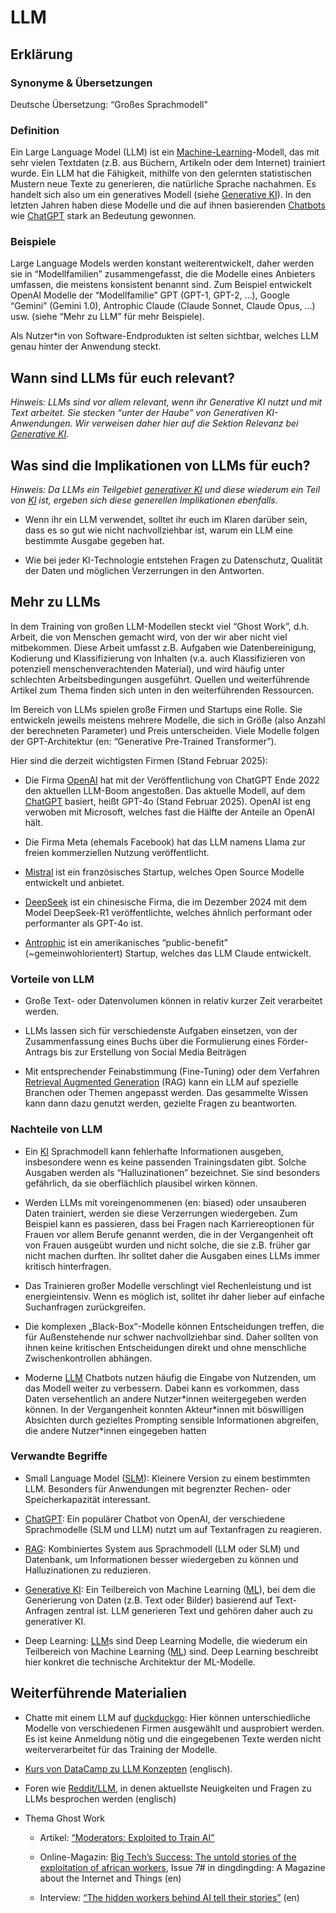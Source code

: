 # LLM
## Erklärung

### Synonyme & Übersetzungen

Deutsche Übersetzung: “Großes Sprachmodell"

### Definition

Ein Large Language Model (LLM) ist ein [Machine-Learning](https://civic-data.de/selbstlernmaterial/#ml)-Modell, das mit sehr vielen Textdaten (z.B. aus Büchern, Artikeln oder dem Internet) trainiert wurde. Ein LLM hat die Fähigkeit, mithilfe von den gelernten statistischen Mustern neue Texte zu generieren, die natürliche Sprache nachahmen. Es handelt sich also um ein generatives Modell (siehe [Generative KI](https://civic-data.de/selbstlernmaterial/#generative-ki)). In den letzten Jahren haben diese Modelle und die auf ihnen basierenden [Chatbots](https://civic-data.de/selbstlernmaterial/#chatbot) wie [ChatGPT](https://civic-data.de/selbstlernmaterial/#chatgpt) stark an Bedeutung gewonnen.

### Beispiele

Large Language Models werden konstant weiterentwickelt, daher werden sie in “Modellfamilien” zusammengefasst, die die Modelle eines Anbieters umfassen, die meistens konsistent benannt sind. Zum Beispiel entwickelt OpenAI Modelle der “Modellfamilie” GPT (GPT-1, GPT-2, …), Google “Gemini” (Gemini 1.0), Antrophic Claude (Claude Sonnet, Claude Opus, …) usw. (siehe “Mehr zu LLM” für mehr Beispiele).

Als Nutzer\*in von Software-Endprodukten ist selten sichtbar, welches LLM genau hinter der Anwendung steckt.

## Wann sind LLMs für euch relevant? 

*Hinweis: LLMs sind vor allem relevant, wenn ihr Generative KI nutzt und mit Text arbeitet. Sie stecken “unter der Haube” von Generativen KI-Anwendungen. Wir verweisen daher hier auf die Sektion Relevanz bei [Generative KI](https://civic-data.de/selbstlernmaterial/#generative-ki).*

## Was sind die Implikationen von LLMs für euch? 

*Hinweis: Da LLMs ein Teilgebiet [generativer KI](https://civic-data.de/selbstlernmaterial/#generative-ki) und diese wiederum ein Teil von [KI](https://civic-data.de/selbstlernmaterial/#ki) ist, ergeben sich diese generellen Implikationen ebenfalls.*

- Wenn ihr ein LLM verwendet, solltet ihr euch im Klaren darüber sein, dass es so gut wie nicht nachvollziehbar ist, warum ein LLM eine bestimmte Ausgabe gegeben hat.

- Wie bei jeder KI-Technologie entstehen Fragen zu Datenschutz, Qualität der Daten und möglichen Verzerrungen in den Antworten.

## Mehr zu LLMs

In dem Training von großen LLM-Modellen steckt viel “Ghost Work”, d.h. Arbeit, die von Menschen gemacht wird, von der wir aber nicht viel mitbekommen. Diese Arbeit umfasst z.B. Aufgaben wie Datenbereinigung, Kodierung und Klassifizierung von Inhalten (v.a. auch Klassifizieren von potenziell menschenverachtenden Material), und wird häufig unter schlechten Arbeitsbedingungen ausgeführt. Quellen und weiterführende Artikel zum Thema finden sich unten in den weiterführenden Ressourcen.

Im Bereich von LLMs spielen große Firmen und Startups eine Rolle. Sie entwickeln jeweils meistens mehrere Modelle, die sich in Größe (also Anzahl der berechneten Parameter) und Preis unterscheiden. Viele Modelle folgen der GPT-Architektur (en: “Generative Pre-Trained Transformer”).

Hier sind die derzeit wichtigsten Firmen (Stand Februar 2025):

- Die Firma [OpenAI](https://openai.com/) hat mit der Veröffentlichung von ChatGPT Ende 2022 den aktuellen LLM-Boom angestoßen. Das aktuelle Modell, auf dem [ChatGPT](https://civic-data.de/selbstlernmaterial/#chatgpt) basiert, heißt GPT-4o (Stand Februar 2025). OpenAI ist eng verwoben mit Microsoft, welches fast die Hälfte der Anteile an OpenAI hält.

- Die Firma Meta (ehemals Facebook) hat das LLM namens Llama zur freien kommerziellen Nutzung veröffentlicht.

- [Mistral](https://mistral.ai/) ist ein französisches Startup, welches Open Source Modelle entwickelt und anbietet.

- [DeepSeek](https://www.deepseek.com/) ist ein chinesische Firma, die im Dezember 2024 mit dem Model DeepSeek-R1 veröffentlichte, welches ähnlich performant oder performanter als GPT-4o ist.

- [Antrophic](https://www.anthropic.com/) ist ein amerikanisches “public-benefit” (~gemeinwohlorientert) Startup, welches das LLM Claude entwickelt.

### Vorteile von LLM

- Große Text- oder Datenvolumen können in relativ kurzer Zeit verarbeitet werden.

- LLMs lassen sich für verschiedenste Aufgaben einsetzen, von der Zusammenfassung eines Buchs über die Formulierung eines Förder-Antrags bis zur Erstellung von Social Media Beiträgen

- Mit entsprechender Feinabstimmung (Fine-Tuning) oder dem Verfahren [Retrieval Augmented Generation](https://civic-data.de/selbstlernmaterial/#rag) (RAG) kann ein LLM auf spezielle Branchen oder Themen angepasst werden. Das gesammelte Wissen kann dann dazu genutzt werden, gezielte Fragen zu beantworten.

### Nachteile von LLM

- Ein [KI](https://civic-data.de/selbstlernmaterial/#ki) Sprachmodell kann fehlerhafte Informationen ausgeben, insbesondere wenn es keine passenden Trainingsdaten gibt. Solche Ausgaben werden als “Halluzinationen” bezeichnet. Sie sind besonders gefährlich, da sie oberflächlich plausibel wirken können.

- Werden LLMs mit voreingenommenen (en: biased) oder unsauberen Daten trainiert, werden sie diese Verzerrungen wiedergeben. Zum Beispiel kann es passieren, dass bei Fragen nach Karriereoptionen für Frauen vor allem Berufe genannt werden, die in der Vergangenheit oft von Frauen ausgeübt wurden und nicht solche, die sie z.B. früher gar nicht machen durften. Ihr solltet daher die Ausgaben eines LLMs immer kritisch hinterfragen.

- Das Trainieren großer Modelle verschlingt viel Rechenleistung und ist energieintensiv. Wenn es möglich ist, solltet ihr daher lieber auf einfache Suchanfragen zurückgreifen.

- Die komplexen „Black-Box“-Modelle können Entscheidungen treffen, die für Außenstehende nur schwer nachvollziehbar sind. Daher sollten von ihnen keine kritischen Entscheidungen direkt und ohne menschliche Zwischenkontrollen abhängen.

- Moderne [LLM](https://civic-data.de/selbstlernmaterial/#llm) Chatbots nutzen häufig die Eingabe von Nutzenden, um das Modell weiter zu verbessern. Dabei kann es vorkommen, dass Daten versehentlich an andere Nutzer\*innen weitergegeben werden können. In der Vergangenheit konnten Akteur\*innen mit böswilligen Absichten durch gezieltes Prompting sensible Informationen abgreifen, die andere Nutzer\*innen eingegeben hatten

### Verwandte Begriffe

- Small Language Model ([SLM](https://civic-data.de/selbstlernmaterial/#slm)): Kleinere Version zu einem bestimmten LLM. Besonders für Anwendungen mit begrenzter Rechen- oder Speicherkapazität interessant.

- [ChatGPT](https://civic-data.de/selbstlernmaterial/#chatgpt): Ein populärer Chatbot von OpenAI, der verschiedene Sprachmodelle (SLM und LLM) nutzt um auf Textanfragen zu reagieren.

- [RAG](https://civic-data.de/selbstlernmaterial/#rag): Kombiniertes System aus Sprachmodell (LLM oder SLM) und Datenbank, um Informationen besser wiedergeben zu können und Halluzinationen zu reduzieren.

- [Generative KI](https://civic-data.de/selbstlernmaterial/#generative-ki): Ein Teilbereich von Machine Learning ([ML](https://civic-data.de/selbstlernmaterial/#ml)), bei dem die Generierung von Daten (z.B. Text oder Bilder) basierend auf Text-Anfragen zentral ist. LLM generieren Text und gehören daher auch zu generativer KI.

- Deep Learning: [LLM](https://civic-data.de/selbstlernmaterial/#llm)s sind Deep Learning Modelle, die wiederum ein Teilbereich von Machine Learning ([ML](https://civic-data.de/selbstlernmaterial/#ml)) sind. Deep Learning beschreibt hier konkret die technische Architektur der ML-Modelle.

## Weiterführende Materialien

- Chatte mit einem LLM auf [duckduckgo](https://duckduckgo.com/?q=DuckDuckGo+AI+Chat&ia=chat&duckai=1): Hier können unterschiedliche Modelle von verschiedenen Firmen ausgewählt und ausprobiert werden. Es ist keine Anmeldung nötig und die eingegebenen Texte werden nicht weiterverarbeitet für das Training der Modelle.

- [Kurs von DataCamp zu LLM Konzepten](https://www.datacamp.com/courses/large-language-models-llms-concepts?dc_referrer=https://www.google.com/) (englisch).

- Foren wie [Reddit/LLM](https://www.reddit.com/r/LLM/), in denen aktuellste Neuigkeiten und Fragen zu LLMs besprochen werden (englisch)

- Thema Ghost Work

  - Artikel: [“Moderators: Exploited to Train AI”](https://sustain.algorithmwatch.org/en/moderators-exploited-to-train-ai/)

  - Online-Magazin: [Big Tech’s Success: The untold stories of the exploitation of african workers](https://dingdingding.org/), Issue 7# in dingdingding: A Magazine about the Internet and Things (en)

  - Interview: [“The hidden workers behind AI tell their stories”](https://netzpolitik.org/2024/data-workers-inquiry-the-hidden-workers-behind-ai-tell-their-stories/) (en)

